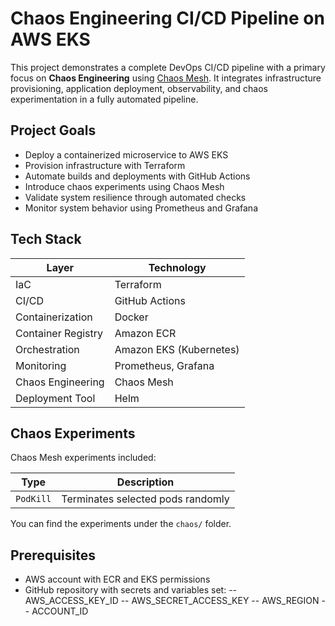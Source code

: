 # Chaos Engineering CI/CD Pipeline on AWS EKS

This project demonstrates a complete DevOps CI/CD pipeline with a primary focus on **Chaos Engineering** using [Chaos Mesh](https://chaos-mesh.org/). It integrates infrastructure provisioning, application deployment, observability, and chaos experimentation in a fully automated pipeline.

## Project Goals

- Deploy a containerized microservice to AWS EKS  
- Provision infrastructure with Terraform  
- Automate builds and deployments with GitHub Actions  
- Introduce chaos experiments using Chaos Mesh  
- Validate system resilience through automated checks  
- Monitor system behavior using Prometheus and Grafana

## Tech Stack

| Layer              | Technology              |
|-------------------|-------------------------|
| IaC               | Terraform               |
| CI/CD             | GitHub Actions          |
| Containerization  | Docker                  |
| Container Registry| Amazon ECR              |
| Orchestration     | Amazon EKS (Kubernetes) |
| Monitoring        | Prometheus, Grafana     |
| Chaos Engineering | Chaos Mesh              |
| Deployment Tool   | Helm                    |

## Chaos Experiments

Chaos Mesh experiments included:

| Type         | Description                                |
|--------------|--------------------------------------------|
| `PodKill`    | Terminates selected pods randomly          |

You can find the experiments under the `chaos/` folder.

## Prerequisites

- AWS account with ECR and EKS permissions
- GitHub repository with secrets and variables set:
-- AWS_ACCESS_KEY_ID
-- AWS_SECRET_ACCESS_KEY
-- AWS_REGION
-- ACCOUNT_ID